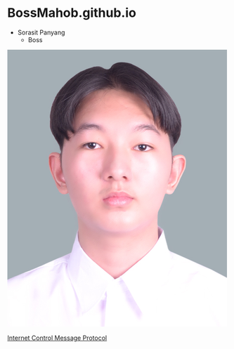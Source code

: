 # BossMahob.github.io
- Sorasit Panyang
  - Boss

![UserImage](images/NisitProfile.jpg)

[Internet Control Message Protocol](icmp)  
